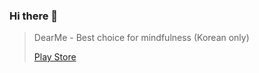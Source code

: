 ### Hi there 👋

> DearMe - Best choice for mindfulness (Korean only)
> 
> [Play Store](https://play.google.com/store/apps/details?id=net.sleiv.dearme)

<!--
**bokuhe/bokuhe** is a ✨ _special_ ✨ repository because its `README.md` (this file) appears on your GitHub profile.

Here are some ideas to get you started:

- 🔭 I’m currently working on ...
- 🌱 I’m currently learning ...
- 👯 I’m looking to collaborate on ...
- 🤔 I’m looking for help with ...
- 💬 Ask me about ...
- 📫 How to reach me: ...
- 😄 Pronouns: ...
- ⚡ Fun fact: ...
-->
